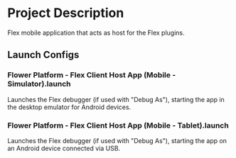 # Project Description

Flex mobile application that acts as host for the Flex plugins.

## Launch Configs

### Flower Platform - Flex Client Host App (Mobile - Simulator).launch

Launches the Flex debugger (if used with "Debug As"), starting the app in the desktop emulator for Android devices.

### Flower Platform - Flex Client Host App (Mobile - Tablet).launch

Launches the Flex debugger (if used with "Debug As"), starting the app on an Android device connected via USB.